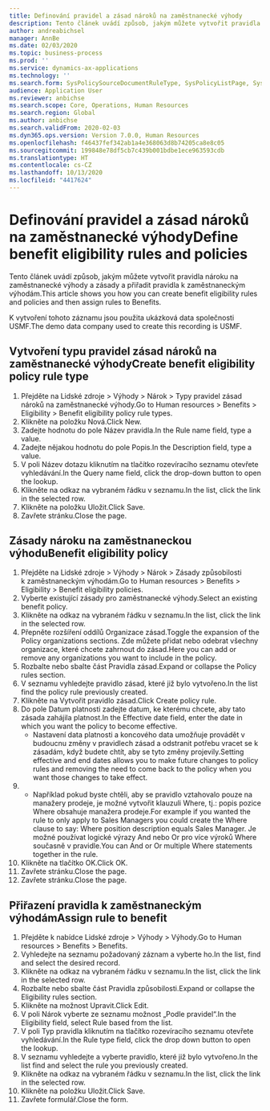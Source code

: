 ```yaml
---
title: Definování pravidel a zásad nároků na zaměstnanecké výhody
description: Tento článek uvádí způsob, jakým můžete vytvořit pravidla nároku na zaměstnanecké výhody a zásady a přiřadit pravidla k zaměstnaneckým výhodám.
author: andreabichsel
manager: AnnBe
ms.date: 02/03/2020
ms.topic: business-process
ms.prod: ''
ms.service: dynamics-ax-applications
ms.technology: ''
ms.search.form: SysPolicySourceDocumentRuleType, SysPolicyListPage, SysPolicy, HcmBenefitEligibilityPolicy, HcmBenefit, BenefitWorkspace, HcmBenefitSummaryPart
audience: Application User
ms.reviewer: anbichse
ms.search.scope: Core, Operations, Human Resources
ms.search.region: Global
ms.author: anbichse
ms.search.validFrom: 2020-02-03
ms.dyn365.ops.version: Version 7.0.0, Human Resources
ms.openlocfilehash: f46437fef342ab1a4e368063d8b74205ca8e8c05
ms.sourcegitcommit: 199848e78df5cb7c439b001bdbe1ece963593cdb
ms.translationtype: HT
ms.contentlocale: cs-CZ
ms.lasthandoff: 10/13/2020
ms.locfileid: "4417624"
---
```

# <a name="define-benefit-eligibility-rules-and-policies"></a><span data-ttu-id="8f530-103">Definování pravidel a zásad nároků na zaměstnanecké výhody</span><span class="sxs-lookup"><span data-stu-id="8f530-103">Define benefit eligibility rules and policies</span></span>

<span data-ttu-id="8f530-104">Tento článek uvádí způsob, jakým můžete vytvořit pravidla nároku na zaměstnanecké výhody a zásady a přiřadit pravidla k zaměstnaneckým výhodám.</span><span class="sxs-lookup"><span data-stu-id="8f530-104">This article shows you how you can create benefit eligibility rules and policies and then assign rules to Benefits.</span></span>  

<span data-ttu-id="8f530-105">K vytvoření tohoto záznamu jsou použita ukázková data společnosti USMF.</span><span class="sxs-lookup"><span data-stu-id="8f530-105">The demo data company used to create this recording is USMF.</span></span>


## <a name="create-benefit-eligibility-policy-rule-type"></a><span data-ttu-id="8f530-106">Vytvoření typu pravidel zásad nároků na zaměstnanecké výhody</span><span class="sxs-lookup"><span data-stu-id="8f530-106">Create benefit eligibility policy rule type</span></span>
1. <span data-ttu-id="8f530-107">Přejděte na Lidské zdroje > Výhody > Nárok > Typy pravidel zásad nároků na zaměstnanecké výhody.</span><span class="sxs-lookup"><span data-stu-id="8f530-107">Go to Human resources > Benefits > Eligibility > Benefit eligibility policy rule types.</span></span>
2. <span data-ttu-id="8f530-108">Klikněte na položku Nová.</span><span class="sxs-lookup"><span data-stu-id="8f530-108">Click New.</span></span>
3. <span data-ttu-id="8f530-109">Zadejte hodnotu do pole Název pravidla.</span><span class="sxs-lookup"><span data-stu-id="8f530-109">In the Rule name field, type a value.</span></span>
4. <span data-ttu-id="8f530-110">Zadejte nějakou hodnotu do pole Popis.</span><span class="sxs-lookup"><span data-stu-id="8f530-110">In the Description field, type a value.</span></span>
5. <span data-ttu-id="8f530-111">V poli Název dotazu kliknutím na tlačítko rozevíracího seznamu otevřete vyhledávání.</span><span class="sxs-lookup"><span data-stu-id="8f530-111">In the Query name field, click the drop-down button to open the lookup.</span></span>
6. <span data-ttu-id="8f530-112">Klikněte na odkaz na vybraném řádku v seznamu.</span><span class="sxs-lookup"><span data-stu-id="8f530-112">In the list, click the link in the selected row.</span></span>
7. <span data-ttu-id="8f530-113">Klikněte na položku Uložit.</span><span class="sxs-lookup"><span data-stu-id="8f530-113">Click Save.</span></span>
8. <span data-ttu-id="8f530-114">Zavřete stránku.</span><span class="sxs-lookup"><span data-stu-id="8f530-114">Close the page.</span></span>

## <a name="benefit-eligibility-policy"></a><span data-ttu-id="8f530-115">Zásady nároku na zaměstnaneckou výhodu</span><span class="sxs-lookup"><span data-stu-id="8f530-115">Benefit eligibility policy</span></span>
1. <span data-ttu-id="8f530-116">Přejděte na Lidské zdroje > Výhody > Nárok > Zásady způsobilosti k zaměstnaneckým výhodám.</span><span class="sxs-lookup"><span data-stu-id="8f530-116">Go to Human resources > Benefits > Eligibility > Benefit eligibility policies.</span></span>
2. <span data-ttu-id="8f530-117">Vyberte existující zásady pro zaměstnanecké výhody.</span><span class="sxs-lookup"><span data-stu-id="8f530-117">Select an existing benefit policy.</span></span>
3. <span data-ttu-id="8f530-118">Klikněte na odkaz na vybraném řádku v seznamu.</span><span class="sxs-lookup"><span data-stu-id="8f530-118">In the list, click the link in the selected row.</span></span>
4. <span data-ttu-id="8f530-119">Přepněte rozšíření oddílů Organizace zásad.</span><span class="sxs-lookup"><span data-stu-id="8f530-119">Toggle the expansion of the Policy organizations sections.</span></span>  <span data-ttu-id="8f530-120">Zde můžete přidat nebo odebrat všechny organizace, které chcete zahrnout do zásad.</span><span class="sxs-lookup"><span data-stu-id="8f530-120">Here you can add or remove any organizations you want to include in the policy.</span></span>
5. <span data-ttu-id="8f530-121">Rozbalte nebo sbalte část Pravidla zásad.</span><span class="sxs-lookup"><span data-stu-id="8f530-121">Expand or collapse the Policy rules section.</span></span>
6. <span data-ttu-id="8f530-122">V seznamu vyhledejte pravidlo zásad, které již bylo vytvořeno.</span><span class="sxs-lookup"><span data-stu-id="8f530-122">In the list find the policy rule previously created.</span></span>
7. <span data-ttu-id="8f530-123">Klikněte na Vytvořit pravidlo zásad.</span><span class="sxs-lookup"><span data-stu-id="8f530-123">Click Create policy rule.</span></span>
8. <span data-ttu-id="8f530-124">Do pole Datum platnosti zadejte datum, ke kterému chcete, aby tato zásada zahájila platnost.</span><span class="sxs-lookup"><span data-stu-id="8f530-124">In the Effective date field, enter the date in which you want the policy to become effective.</span></span>
    * <span data-ttu-id="8f530-125">Nastavení data platnosti a koncového data umožňuje provádět v budoucnu změny v pravidlech zásad a odstranit potřebu vracet se k zásadám, když budete chtít, aby se tyto změny projevily.</span><span class="sxs-lookup"><span data-stu-id="8f530-125">Setting effective and end dates allows you to make future changes to policy rules and removing the need to come back to the policy when you want those changes to take effect.</span></span>  
9. 
    * <span data-ttu-id="8f530-126">Například pokud byste chtěli, aby se pravidlo vztahovalo pouze na manažery prodeje, je možné vytvořit klauzuli Where, tj.: popis pozice Where obsahuje manažera prodeje.</span><span class="sxs-lookup"><span data-stu-id="8f530-126">For example if you wanted the rule to only apply to Sales Managers you could create the Where clause to say: Where position description equals Sales Manager.</span></span>  <span data-ttu-id="8f530-127">Je možné používat logické výrazy And nebo Or pro více výroků Where současně v pravidle.</span><span class="sxs-lookup"><span data-stu-id="8f530-127">You can And or Or multiple Where statements together in the rule.</span></span>  
10. <span data-ttu-id="8f530-128">Klikněte na tlačítko OK.</span><span class="sxs-lookup"><span data-stu-id="8f530-128">Click OK.</span></span>
11. <span data-ttu-id="8f530-129">Zavřete stránku.</span><span class="sxs-lookup"><span data-stu-id="8f530-129">Close the page.</span></span>
12. <span data-ttu-id="8f530-130">Zavřete stránku.</span><span class="sxs-lookup"><span data-stu-id="8f530-130">Close the page.</span></span>

## <a name="assign-rule-to-benefit"></a><span data-ttu-id="8f530-131">Přiřazení pravidla k zaměstnaneckým výhodám</span><span class="sxs-lookup"><span data-stu-id="8f530-131">Assign rule to benefit</span></span>
1. <span data-ttu-id="8f530-132">Přejděte k nabídce Lidské zdroje > Výhody > Výhody.</span><span class="sxs-lookup"><span data-stu-id="8f530-132">Go to Human resources > Benefits > Benefits.</span></span>
2. <span data-ttu-id="8f530-133">Vyhledejte na seznamu požadovaný záznam a vyberte ho.</span><span class="sxs-lookup"><span data-stu-id="8f530-133">In the list, find and select the desired record.</span></span>
3. <span data-ttu-id="8f530-134">Klikněte na odkaz na vybraném řádku v seznamu.</span><span class="sxs-lookup"><span data-stu-id="8f530-134">In the list, click the link in the selected row.</span></span>
4. <span data-ttu-id="8f530-135">Rozbalte nebo sbalte část Pravidla způsobilosti.</span><span class="sxs-lookup"><span data-stu-id="8f530-135">Expand or collapse the Eligibility rules section.</span></span>
5. <span data-ttu-id="8f530-136">Klikněte na možnost Upravit.</span><span class="sxs-lookup"><span data-stu-id="8f530-136">Click Edit.</span></span>
6. <span data-ttu-id="8f530-137">V poli Nárok vyberte ze seznamu možnost „Podle pravidel“.</span><span class="sxs-lookup"><span data-stu-id="8f530-137">In the Eligibility field, select Rule based from the list.</span></span>
7. <span data-ttu-id="8f530-138">V poli Typ pravidla kliknutím na tlačítko rozevíracího seznamu otevřete vyhledávání.</span><span class="sxs-lookup"><span data-stu-id="8f530-138">In the Rule type field, click the drop down button to open the lookup.</span></span>
8. <span data-ttu-id="8f530-139">V seznamu vyhledejte a vyberte pravidlo, které již bylo vytvořeno.</span><span class="sxs-lookup"><span data-stu-id="8f530-139">In the list find and select the rule you previously created.</span></span>
9. <span data-ttu-id="8f530-140">Klikněte na odkaz na vybraném řádku v seznamu.</span><span class="sxs-lookup"><span data-stu-id="8f530-140">In the list, click the link in the selected row.</span></span>
10. <span data-ttu-id="8f530-141">Klikněte na položku Uložit.</span><span class="sxs-lookup"><span data-stu-id="8f530-141">Click Save.</span></span>
11. <span data-ttu-id="8f530-142">Zavřete formulář.</span><span class="sxs-lookup"><span data-stu-id="8f530-142">Close the form.</span></span>

